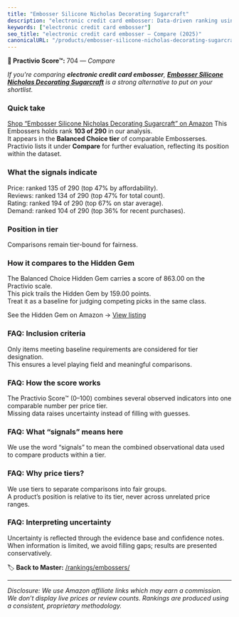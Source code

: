 ```yaml
---
title: "Embosser Silicone Nicholas Decorating Sugarcraft"
description: "electronic credit card embosser: Data-driven ranking using the Practivio Score™. Positioned by quality, value, demand, findability, momentum."
keywords: ["electronic credit card embosser"]
seo_title: "electronic credit card embosser — Compare (2025)"
canonicalURL: "/products/embosser-silicone-nicholas-decorating-sugarcraft-B08JZDYSD8/"
---
```


**🛒 Practivio Score™:** 704 — _Compare_


*If you're comparing **electronic credit card embosser**, **[Embosser Silicone Nicholas Decorating Sugarcraft](https://www.amazon.com/dp/B08JZDYSD8?tag=practivio-20)** is a strong alternative to put on your shortlist.*
### Quick take
[Shop “Embosser Silicone Nicholas Decorating Sugarcraft” on Amazon](https://www.amazon.com/dp/B08JZDYSD8?tag=practivio-20)
This Embossers holds rank **103 of 290** in our analysis.  
It appears in the **Balanced Choice tier** of comparable Embosserses.  
Practivio lists it under **Compare** for further evaluation, reflecting its position within the dataset.

### What the signals indicate
Price: ranked 135 of 290 (top 47% by affordability).  
Reviews: ranked 134 of 290 (top 47% for total count).  
Rating: ranked 194 of 290 (top 67% on star average).  
Demand: ranked 104 of 290 (top 36% for recent purchases).

### Position in tier
Comparisons remain tier-bound for fairness.

### How it compares to the Hidden Gem
The Balanced Choice Hidden Gem carries a score of 863.00 on the Practivio scale.  
This pick trails the Hidden Gem by 159.00 points.  
Treat it as a baseline for judging competing picks in the same class.  

See the Hidden Gem on Amazon → [View listing](https://www.amazon.com/dp/B09TQ5X3HR?tag=practivio-20)

### FAQ: Inclusion criteria
Only items meeting baseline requirements are considered for tier designation.  
This ensures a level playing field and meaningful comparisons.

### FAQ: How the score works
The Practivio Score™ (0–100) combines several observed indicators into one comparable number per price tier.  
Missing data raises uncertainty instead of filling with guesses.

### FAQ: What “signals” means here
We use the word “signals” to mean the combined observational data used to compare products within a tier.

### FAQ: Why price tiers?
We use tiers to separate comparisons into fair groups.  
A product’s position is relative to its tier, never across unrelated price ranges.

### FAQ: Interpreting uncertainty
Uncertainty is reflected through the evidence base and confidence notes.  
When information is limited, we avoid filling gaps; results are presented conservatively.

<!-- Missing template for Compare/CompareWithinPriceClass -->


🏷️ **Back to Master:** [/rankings/embossers/](/rankings/embossers/)

---
_Disclosure: We use Amazon affiliate links which may earn a commission. We don’t display live prices or review counts. Rankings are produced using a consistent, proprietary methodology._
